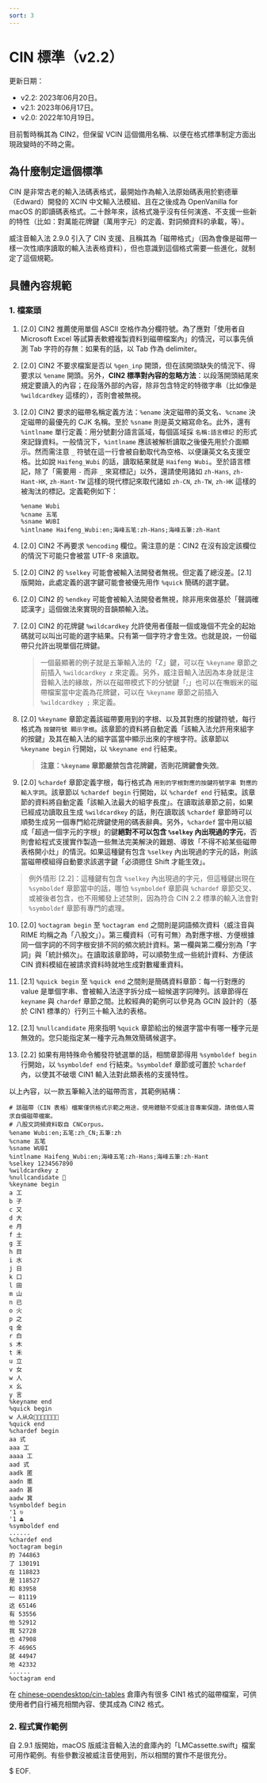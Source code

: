 ```yaml
---
sort: 3
---
```

# CIN 標準（v2.2）

更新日期：

- v2.2: 2023年06月20日。
- v2.1: 2023年06月17日。
- v2.0: 2022年10月19日。

目前暫時稱其為 CIN2，但保留 VCIN 這個備用名稱、以便在格式標準制定方面出現政變時的不時之需。

## 為什麼制定這個標準

CIN 是非常古老的輸入法碼表格式，最開始作為輸入法原始碼表用於劉德華（Edward）開發的 XCIN 中文輸入法模組、且在之後成為 OpenVanilla for macOS 的即讀碼表格式。二十餘年來，該格式幾乎沒有任何演進、不支援一些新的特性（比如：對萬能花牌鍵（萬用字元）的定義、對詞頻資料的承載，等）。

威注音輸入法 2.9.0 引入了 CIN 支援、且稱其為「磁帶格式」（因為會像是磁帶一樣一次性順序讀取的輸入法表格資料），但也意識到這個格式需要一些進化，就制定了這個規範。

## 具體內容規範

### 1. 檔案頭

1. [2.0] CIN2 推薦使用單個 ASCII 空格作為分欄符號。為了應對「使用者自 Microsoft Excel 等試算表軟體複製資料到磁帶檔案內」的情況，可以事先偵測 Tab 字符的存無：如果有的話，以 Tab 作為 delimiter。

2. [2.0] CIN2 不要求檔案是否以 `%gen_inp` 開頭，但在該開頭缺失的情況下、得要求以 `%ename` 開頭。另外，**CIN2 標準對內容的忽略方法**：以段落開頭結尾來規定要讀入的內容；在段落外部的內容，除非包含特定的特徵字串（比如像是 `%wildcardkey` 這樣的），否則會被無視。

3. [2.0] CIN2 要求的磁帶名稱定義方法：`%ename` 決定磁帶的英文名、`%cname` 決定磁帶的最優先的 CJK 名稱。至於 `%sname` 則是英文縮寫命名。此外，還有 `%intlname` 單行定義：用分號劃分語言區域，每個區域採 `名稱:語言標記` 的形式來記錄資料。一般情況下，`%intlname` 應該被解析讀取之後優先用於介面顯示。然而需注意 `_` 符號在這一行會被自動取代為空格、以便讓英文名支援空格。比如說 `Haifeng_Wubi` 的話，讀取結果就是 `Haifeng Wubi`。至於語言標記，除了「需要用 `-` 而非 `_` 來寫標記」以外，還請使用諸如 `zh-Hans`, `zh-Hant-HK`, `zh-Hant-TW` 這樣的現代標記來取代諸如 `zh-CN`, `zh-TW`, `zh-HK` 這樣的被淘汰的標記。定義範例如下：

	```
	%ename Wubi
	%cname 五笔
	%sname WUBI
	%intlname Haifeng_Wubi:en;海峰五笔:zh-Hans;海峰五筆:zh-Hant
	```

4. [2.0] CIN2 不再要求 `%encoding` 欄位。需注意的是：CIN2 在沒有設定該欄位的情況下可能只會被當 UTF-8 來讀取。

5. [2.0] CIN2 的 `%selkey` 可能會被輸入法開發者無視。但定義了總沒差。[2.1] 版開始，此處定義的選字鍵可能會被優先用作 `%quick` 簡碼的選字鍵。

6. [2.0] CIN2 的 `%endkey` 可能會被輸入法開發者無視，除非用來做基於「聲調確認漢字」這個做法來實現的音韻類輸入法。

7. [2.0] CIN2 的花牌鍵 `%wildcardkey` 允許使用者僅敲一個或幾個不完全的起始碼就可以叫出可能的選字結果。只有第一個字符才會生效。也就是說，一份磁帶只允許出現單個花牌鍵。

	> 一個最顯著的例子就是五筆輸入法的「Z」鍵，可以在 `%keyname` 章節之前插入 `%wildcardkey z` 來定義。另外，威注音輸入法因為本身就是注音輸入法的緣故，所以在磁帶模式下的分號鍵「;」也可以在嘸蝦米的磁帶檔案當中定義為花牌鍵，可以在 `%keyname` 章節之前插入 `%wildcardkey ;` 來定義。

8. [2.0] `%keyname` 章節定義該磁帶要用到的字根、以及其對應的按鍵符號，每行格式為 `按鍵符號 顯示字根`。該章節的資料將自動定義「該輸入法允許用來組字的按鍵」及其在輸入法的組字區當中顯示出來的字根字符。該章節以 `%keyname begin` 行開始，以 `%keyname end` 行結束。 

	> **注意：`%keyname` 章節嚴禁包含花牌鍵，否則花牌鍵會失效**。

9. [2.0] `%chardef` 章節定義字根，每行格式為 `用到的字根對應的按鍵符號字串 對應的輸入字詞`。該章節以 `%chardef begin` 行開始，以 `%chardef end` 行結束。該章節的資料將自動定義「該輸入法最大的組字長度」。在讀取該章節之前，如果已經成功讀取且生成 `%wildcardkey` 的話，則在讀取該 `%chardef` 章節時可以順勢生成另一個專門給花牌鍵使用的碼表辭典。另外，`%chardef` 當中用以組成「超過一個字元的字根」的鍵**絕對不可以包含 `%selkey` 內出現過的字元**，否則會給程式支援實作製造一些無法完美解決的難題、導致「不得不給某些磁帶表格開小灶」的情況。如果這種鍵有包含 `%selkey` 內出現過的字元的話，則該當磁帶模組得自動要求該選字鍵「必須摁住 Shift 才能生效」。

> 例外情形 [2.2]：這種鍵有包含 `%selkey` 內出現過的字元，但這種鍵出現在 `%symboldef` 章節當中的話，哪怕 `%symboldef` 章節與 `%chardef` 章節交叉、或被後者包含，也不用觸發上述禁則，因為符合 CIN 2.2 標準的輸入法會對 `%symboldef` 章節有專門的處理。

10. [2.0] `%octagram begin` 至 `%octagram end` 之間則是詞語頻次資料（威注音與 RIME 均稱之為「八股文」）。第三欄資料（可有可無）為對應字根、方便根據同一個字詞的不同字根安排不同的頻次統計資料。第一欄與第二欄分別為「字詞」與「統計頻次」。在讀取該章節時，可以順勢生成一些統計資料、方便該 CIN 資料模組在被請求資料時就地生成對數權重資料。

11. [2.1] `%quick begin` 至 `%quick end` 之間則是簡碼資料章節：每一行對應的 value 是單個字串、會被輸入法逐字拆分成一組候選字詞陣列。該章節得在 `keyname` 與 `chardef` 章節之間。比較經典的範例可以參見為 GCIN 設計的（基於 CIN1 標準的）行列三十輸入法的表格。

12. [2.1] `%nullcandidate` 用來指明 `%quick` 章節給出的候選字當中有哪一種字元是無效的。您只能指定某一種字元為無效簡碼候選字。

13. [2.2] 如果有用特殊命令觸發符號選單的話，相關章節得用 `%symboldef begin` 行開始，以 `%symboldef end` 行結束。`%symboldef` 章節或可置於 `%chardef` 內，以使其不破壞 CIN1 輸入法對此類表格的支援特性。

以上內容，以一款五筆輸入法的磁帶而言，其範例結構：
```
# 該磁帶（CIN 表格）檔案僅供格式示範之用途，使用體驗不受威注音專案保證。請依個人需求自備磁帶檔案。
# 八股文詞頻資料取自 CNCorpus。
%ename Wubi:en;五笔:zh_CN;五筆:zh
%cname 五笔
%sname WUBI
%intlname Haifeng_Wubi:en;海峰五笔:zh-Hans;海峰五筆:zh-Hant
%selkey 1234567890
%wildcardkey z
%nullcandidate 💩
%keyname begin
a 工
b 子
c 又
d 大
e 月
f 土
g 王
h 目
i 水
j 日
k 口
l 田
m 山
n 已
o 火
p 之
q 金
r 白
s 木
t 禾
u 立
v 女
w 人
x 幺
y 言
%keyname end
%quick begin
w 人从众💩💩💩💩💩💩💩
%quick end
%chardef begin
aa 式
aaa 工
aaaa 工
aad 式
aadk 匿
aadn 慝
aadn 葚
aadw 萁
%symboldef begin
'1 ⎋
'1 ⏏
%symboldef end
......
%chardef end
%octagram begin
的 744863
了 130191
在 118823
是 118527
和 83958
一 81119
这 65146
有 53556
他 52912
我 52728
也 47908
不 46965
就 44947
地 42332
......
%octagram end

```

在 [chinese-opendesktop/cin-tables](https://github.com/chinese-opendesktop/cin-tables/) 倉庫內有很多 CIN1 格式的磁帶檔案，可供使用者們自行補充相關內容、使其成為 CIN2 格式。

### 2. 程式實作範例

自 2.9.1 版開始，macOS 版威注音輸入法的倉庫內的「LMCassette.swift」檔案可用作範例。有些參數沒被威注音使用到，所以相關的實作不是很充分。

$ EOF.
